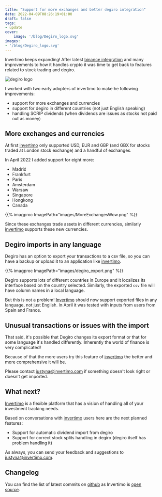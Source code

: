 ```yaml
---
title: "Support for more exchanges and better degiro integration"
date: 2022-04-09T08:26:19+01:00
draft: false
tags:
- update
cover:
    image: '/blog/Degiro_logo.svg'
images:
- '/blog/Degiro_logo.svg'
---
```


Invertimo keeps expanding! After latest [binance integration](https://tinystruggles.com/posts/invertimo_binance_crypto_integration/)
and many improvements to how it handles crypto it was time to get back to features related to stock trading and degiro.

![degiro logo](/blog/Degiro_logo.svg)

I worked with two early adopters of invertimo to make he following improvements:
- support for more exchanges and currencies
- support for degiro in different countries (not just English speaking)
- handling SCRIP dividends (when dividends are issues as stocks not paid out as money)

## More exchanges and currencies

At first [invertimo](https://invertimo.com) only supported USD, EUR and GBP (and GBX for stocks traded at London stock exchange) and a handful of exchanges.

In April 2022 I added support for eight more:

- Madrid
- Frankfurt
- Paris
- Amsterdam
- Warsaw
- Singapore
- Hongkong
- Canada

{{% imagproc ImagePath="images/MoreExchangesWow.png" %}}

Since these exchanges trade assets in different currencies, similarly [invertimo](https://invertimo.com) supports these new currencies.


## Degiro imports in any language

Degiro has an option to export your transactions to a csv file, so you can have a backup or upload it to an application like [invertimo](https://invertimo.com).

{{% imagproc ImagePath="images/degiro_export.png" %}}

Degiro supports lots of different countries in Europe and it localizes its interface based on the country selected. Similarly, the exported `csv` file will have
column names in a local language.

But this is not a problem! [Invertimo](https://invertimo.com) should now support exported files in any language, not just English. In April it was tested with inputs from users from Spain and France.


## Unusual transactions or issues with the import

That said, it's possible that Degiro changes its export format or that for some language it's handled differently. Inherently the world of finance is very complicated!

Because of that the more users try this feature of [invertimo](https://invertimo.com) the better and more comprehensive it will be.

Please contact justyna@invertimo.com if something doesn't look right or doesn't get imported.

## What next?

[Invertimo](https://invertimo.com) is a flexible platform that has a vision of handling all of your investment tracking needs.

Based on conversations with [invertimo](https://invertimo.com) users here are the next planned features:

- Support for automatic dividend import from degiro
- Support for correct stock splits handling in degiro (degiro itself has problem handling it)

As always, you can send your feedback and suggestions to justyna@invertimo.com.

## Changelog

You can find the list of latest commits on [github](https://github.com/ilonajulczuk/invertimo/commits/main) as Invertimo is [open source](https://tinystruggles.com/posts/building_invertimo_in_the_open/).